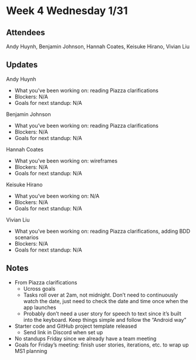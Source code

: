 # Week 4 Wednesday 1/31

## Attendees
Andy Huynh, Benjamin Johnson, Hannah Coates, Keisuke Hirano, Vivian Liu

## Updates

Andy Huynh
- What you’ve been working on: reading Piazza clarifications
- Blockers: N/A
- Goals for next standup: N/A

Benjamin Johnson
- What you’ve been working on: reading Piazza clarifications
- Blockers: N/A
- Goals for next standup: N/A

Hannah Coates
- What you’ve been working on: wireframes
- Blockers: N/A
- Goals for next standup: N/A

Keisuke Hirano
- What you’ve been working on: N/A
- Blockers: N/A
- Goals for next standup: N/A

Vivian Liu
- What you’ve been working on: reading Piazza clarifications, adding BDD scenarios
- Blockers: N/A
- Goals for next standup: N/A

## Notes

- From Piazza clarifications
  - Ucross goals
  - Tasks roll over at 2am, not midnight. Don’t need to continuously watch the date, just need to check the date and time once when the app launches
  - Probably don’t need a user story for speech to text since it’s built into the keyboard. Keep things simple and follow the “Android way”
- Starter code and GitHub project template released
  - Send link in Discord when set up
- No standups Friday since we already have a team meeting
- Goals for Friday’s meeting: finish user stories, iterations, etc. to wrap up MS1 planning

